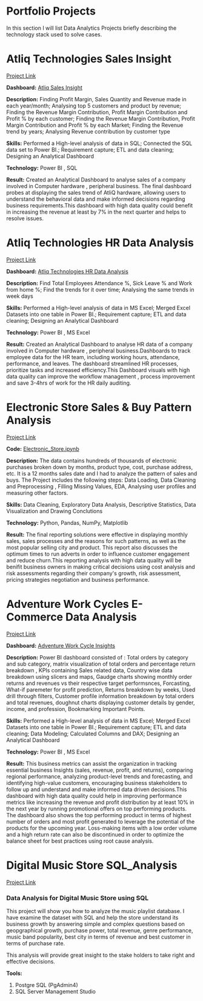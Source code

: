 # Portfolio Projects

In this section I will list Data Analytics Projects briefly describing the technology stack used to solve cases.

# **Atliq Technologies Sales Insight**

[Project Link](https://github.com/Amlanjyotilaha/portfolio_projects/tree/main/2.%20Sales%20Insight%20of%20Altiq)

**Dashboard:** [Atliq Sales Insight](https://app.powerbi.com/view?r=eyJrIjoiNjk5MmZhNWYtYzcwOS00ZDQ3LTg0NzktNjIxMTk3Mzk1ZTFiIiwidCI6ImRmODY3OWNkLWE4MGUtNDVkOC05OWFjLWM4M2VkN2ZmOTVhMCJ9)

**Description:** Finding Profit Margin, Sales Quantity and Revenue made in each year/month; Analysing top 5 customers and product by revenue; Finding the Revenue Margin Contribution, Profit Margin Contribution and Profit % by each customer; Finding the Revenue Margin Contribution, Profit Margin Contribution and Profit % by each Market; Finding the Revenue trend by years; Analysing Revenue contribution by customer type

**Skills:** Performed a High-level analysis of data in SQL; Connected the SQL data set to Power BI.; Requirement capture; ETL and data cleaning; Designing an Analytical Dashboard

**Technology:** Power BI , SQL

**Result:** Created an Analytical Dashboard to analyse sales of a company involved in Computer hardware , peripheral business. The final dashboard probes at displaying the sales trend of AtliQ hardware, allowing users to understand the behavioral data and make informed decisions regarding business requirements.This dashboard with high data quality could benefit in increasing the revenue at least by 7% in the next quarter and helps to resolve issues.


# **Atliq Technologies HR Data Analysis**

[Project Link](https://github.com/Amlanjyotilaha/portfolio_projects/tree/main/3.%20HRAnalytics%20Atliq)

**Dashboard:**  [Atliq Technologies HR Data Analysis]( https://app.powerbi.com/view?r=eyJrIjoiNmE5MWNjMTItODE4NC00ZWEyLTk5NWQtNmM1OWQ3NTgwZTg4IiwidCI6ImRmODY3OWNkLWE4MGUtNDVkOC05OWFjLWM4M2VkN2ZmOTVhMCJ9)

**Description:** Find Total Employees Attendance %, Sick Leave % and Work from home %; Find the trends for it over time; Analysing the same trends in week days

**Skills:** Performed a High-level analysis of data in MS Excel; Merged Excel Datasets into one table in Power BI.; Requirement capture; ETL and data cleaning; Designing an Analytical Dashboard

**Technology:** Power BI , MS Excel

**Result:** Created an Analytical Dashboard to analyse HR data of a company involved in Computer hardware , peripheral business.Dashboards to track employee data for the HR team, including working hours, attendance, performance, and leaves. The dashboard streamlined HR processes, prioritize tasks and increased efficiency.This Dashboard visuals with high data quality can improve the workflow management , process improvement and save 3-4hrs of work for the HR daily auditing.


# **Electronic Store Sales & Buy Pattern Analysis**

[Project Link](https://github.com/Amlanjyotilaha/portfolio_projects/tree/main/4.%20Python%20Sales%20Analysis)

**Code:** [Electronic_Store.ipynb](https://github.com/Amlanjyotilaha/portfolio_projects/blob/main/4.%20Python%20Sales%20Analysis/Sales%20Analysis%20using%20Python.ipynb)

**Description:** The data contains hundreds of thousands of electronic purchases broken down by months, product type, cost, purchase address, etc. It is a 12 months sales date and I had to analyze the pattern of sales and buys. The Project includes the following steps: Data Loading, Data Cleaning and Preprocessing , Filling Missing Values, EDA, Analysing user profiles and measuring other factors.

**Skills:** Data Cleaning, Exploratory Data Analysis, Descriptive Statistics, Data Visualization and Drawing Conclutions

**Technology:** Python, Pandas, NumPy, Matplotlib

**Result:** The final reporting solutions were effective in displaying monthly sales, sales processes and the reasons for such patterns, as well as the most popular selling city and product. This report also discusses the optimum times to run adverts in order to influence customer engagement and reduce churn.This reporting analysis with high data quality will be benifit business owners in making critical decisions using cost analysis and risk assessments regarding their company's growth, risk assessment, pricing strategies negotiation and business performance.


# **Adventure Work Cycles E-Commerce Data Analysis**

[Project Link](https://github.com/Amlanjyotilaha/portfolio_projects/tree/main/5.%20Advanture%20Works)

**Dashboard:** [Adventure Work Cycle Insights](https://app.powerbi.com/view?r=eyJrIjoiNTNkNmYwYjUtMWZhNi00YzZmLTgwMjktZTRlMThiNzFiNjIzIiwidCI6ImRmODY3OWNkLWE4MGUtNDVkOC05OWFjLWM4M2VkN2ZmOTVhMCJ9)


**Description:** Power BI dashboard consisted of : Total orders by category and sub category, matrix visualization of total orders and percentage return breakdown , KPIs containing Sales related data, Country wise data breakdown using slicers and maps, Gaudge charts showing monthly order returns and revenues vs their respective target performsnces, Forcasting, What-if paremeter for profit prediction, Returns breakdown by weeks, Used drill through filters, Customer profile information breakdown by total orders and total revenues, doughnut charts displaying customer details by gender, income, and profession, Bookmarking Important Points.


**Skills:** Performed a High-level analysis of data in MS Excel; Merged Excel Datasets into one table in Power BI.; Requirement capture; ETL and data cleaning; Data Modeling; Calculated Columns and DAX; Designing an Analytical Dashboard

**Technology:** Power BI , MS Excel

**Result:** This business metrics can assist the organization in tracking essential business Insights (sales, revenue, profit, and returns), comparing regional performance, analyzing product-level trends and forecasting, and identifying high-value customers, encouraging business stakeholders to follow up and understand and make informed data driven decisions.This dashboard with high data quality could help in improving performance metrics like increasing the revenue and profit distribution by at least 10% in the next year by running promotional offers on top performing products. The dashboard also shows the top performing product in terms of highest number of orders and most profit generated to leverage the potential of the products for the upcoming year. Loss-making items with a low order volume and a high return rate can also be discontinued in order to optimize the balance sheet for best practices using root cause analysis.


# Digital Music Store SQL_Analysis

[Project Link](https://github.com/Amlanjyotilaha/portfolio_projects/tree/main/7.%20Music%20Store%20Analysis%20SQL)

### **Data Analysis for Digital Music Store using SQL**

This project will show you how to analyze the music playlist database. I have examine the dataset with SQL and help the store understand its business growth by answering simple and complex questions based on geopgraphical growth, purchase power, total revenue, genre performance, music band popularity, best city in terms of revenue and best customer in terms of purchase rate.

This analysis will provide great insight to the stake holders to take right and effective decisions.

**Tools:**
1. Postgre SQL (PgAdmin4)
2. SQL Server Management Studio
